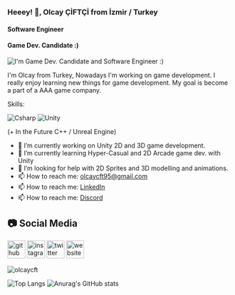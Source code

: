 ### Heeey! 👋, Olcay ÇİFTÇİ from İzmir / Turkey
#### Software Engineer
#### Game Dev. Candidate  :)
![I'm Game Dev. Candidate and Software Engineer :)](https://pbs.twimg.com/profile_banners/2186375573/1587090652/600x200)

I'm Olcay from Turkey, Nowadays I'm working on game development. I really enjoy learning new things for game development. My goal is become a part of a AAA game company.

Skills: 

![Csharp](https://i.ibb.co/fQHDQRp/Background.png)
![Unity](https://i.ibb.co/qCnfWw9/Background-1.png)

(+ In the Future C++ / Unreal Engine)

- 🔭 I’m currently working on Unity 2D and 3D game development. 
- 🌱 I’m currently learning Hyper-Casual and 2D Arcade game dev. with Unity 
- 🤔 I’m looking for help with 2D Sprites and 3D modelling and animations. 
- 📫 How to reach me: olcaycft95@gmail.com
- 📫 How to reach me: <a href="https://www.linkedin.com/in/olcaycft/">LinkedIn</a>
- 📫 How to reach me: <a href="https://discordapp.com/users/718749020897542145/">Discord</a>  

## 📷 Social Media

[<img src='https://cdn.jsdelivr.net/npm/simple-icons@3.0.1/icons/github.svg' alt='github' height='40'>](https://github.com/olcaycft)  [<img src='https://cdn.jsdelivr.net/npm/simple-icons@3.0.1/icons/instagram.svg' alt='instagram' height='40'>](https://www.instagram.com/olcaycft/)  [<img src='https://cdn.jsdelivr.net/npm/simple-icons@3.0.1/icons/twitter.svg' alt='twitter' height='40'>](https://twitter.com/olcaycft)
[<img src='https://cdn.jsdelivr.net/npm/simple-icons@3.0.1/icons/icloud.svg' alt='website' height='40'>](https://medium.com/@olcaycft95)  

<p align="left"> <img src="https://komarev.com/ghpvc/?username=olcaycft" alt="olcaycft" /> </p>

![Top Langs](https://github-readme-stats.vercel.app/api/top-langs/?username=olcaycft&show_icons=true)
![Anurag's GitHub stats](https://github-readme-stats.vercel.app/api?username=olcaycft)
